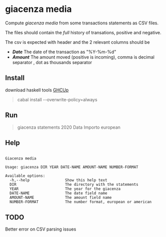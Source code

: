 # giacenza media

Compute _giacenza media_ from some transactions statements as CSV files.

The files should contain the _full_ history of transations, positive and negative.

The csv is expected with header and the 2 relevant columns should be 
  - ***Date*** The date of the transaction as "%Y-%m-%d"
  - ***Amount*** The amount moved (positive is incoming), comma is decimal separator , dot as thousands separator

## Install  

download haskell tools [GHCUp](https://www.haskell.org/ghcup/)

> cabal install --overwrite-policy=always

## Run 

> giacenza statements 2020 Data Importo european

## Help
```

Giacenza media

Usage: giacenza DIR YEAR DATE-NAME AMOUNT-NAME NUMBER-FORMAT

Available options:
  -h,--help                Show this help text
  DIR                      The directory with the statements
  YEAR                     The year for the giacenza
  DATE-NAME                The date field name
  AMOUNT-NAME              The amount field name
  NUMBER-FORMAT            The number format, european or american
```

## TODO

Better error on CSV parsing issues